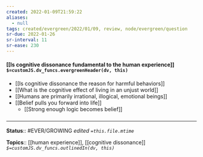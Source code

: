 ```yaml
---
created: 2022-01-09T21:59:22 
aliases:
  - null
tags: created/evergreen/2022/01/09, review, node/evergreen/question 
sr-due: 2022-01-26
sr-interval: 11
sr-ease: 230
---
```


#### [[Is cognitive dissonance fundamental to the human experience]] `$=customJS.dv_funcs.evergreenHeader(dv, this)`


- [[Is cognitive dissonance the reason for harmful behaviors]]
- [[What is the cognitive effect of living in an unjust world]]
- [[Humans are primarily irrational, illogical, emotional beings]]
- [[Belief pulls you forward into life]]
	- [[Strong enough logic becomes belief]] 

### <hr class="footnote"/>

**Status**:: #EVER/GROWING
*edited `=this.file.mtime`*

**Topics**:: [[human experience]], [[cognitive dissonance]]
*`$=customJS.dv_funcs.outlinedIn(dv, this)`*


